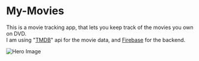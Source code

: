 # My-Movies
This is a movie tracking app, that lets you keep track of the movies you own on DVD. </br>
I am using "[TMDB](https://www.themoviedb.org/)" api for the movie data, and [Firebase](https://firebase.google.com) for the backend. 


![Hero Image]()
